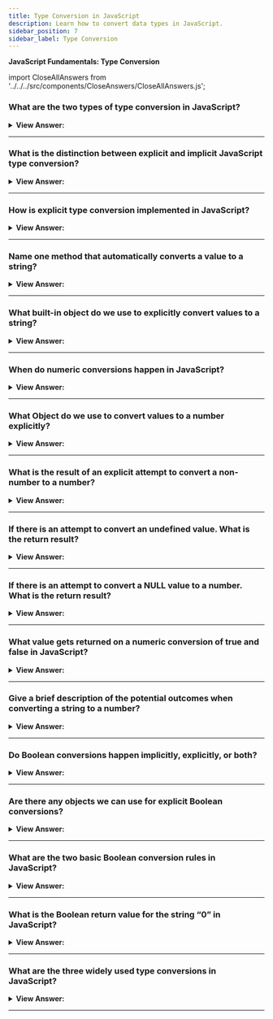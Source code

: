 ```yaml
---
title: Type Conversion in JavaScript
description: Learn how to convert data types in JavaScript.
sidebar_position: 7
sidebar_label: Type Conversion
---
```


**JavaScript Fundamentals: Type Conversion**

import CloseAllAnswers from '../../../src/components/CloseAnswers/CloseAllAnswers.js';

<CloseAllAnswers />

### What are the two types of type conversion in JavaScript?

<details>
  <summary><strong>View Answer:</strong></summary>
  <div>
  <div><strong>Interview Response:</strong> Explicit and Implicit type conversion.</div><br />
  <div><strong>Technical Response:</strong> There are two types of type conversion: implicit and explicit.
  </div>
  </div>
</details>

---

### What is the distinction between explicit and implicit JavaScript type conversion?

<details>
  <summary><strong>View Answer:</strong></summary>
  <div>
  <div><strong>Interview Response:</strong> Implicit type conversion is a manual conversion of type, and explicit is automatic.</div><br />
  <div><strong>Technical Response:</strong> JJavaScript translates one data type to another automatically (to the right type). This behavior is known as implicit type conversion or automated type conversion. An explicit type conversion is the sort of conversion that you perform manually.
  </div>
  </div>
</details>

---

### How is explicit type conversion implemented in JavaScript?

<details>
  <summary><strong>View Answer:</strong></summary>
  <div>
  <div><strong>Interview Response:</strong> Explicit type conversions get implemented using built-in methods and objects.</div>
  </div>
</details>

---

### Name one method that automatically converts a value to a string?

<details>
  <summary><strong>View Answer:</strong></summary>
  <div>
  <div><strong>Interview Response:</strong> The alert method returns a string value; this is automatic type conversion.</div>
  </div>
</details>

---

### What built-in object do we use to explicitly convert values to a string?

<details>
  <summary><strong>View Answer:</strong></summary>
  <div>
  <div><strong>Interview Response:</strong> The string object, we use it to convert values to a string explicitly.</div><br />
  <div><strong>Technical Response:</strong> The String(value) object gets used to convert values to strings explicitly. For primitive values, the conversion to string is typically apparent.
  </div><br />
  <div><strong className="codeExample">Code Example:</strong><br /><br />

  <div></div>

```js
let value = true;

alert(typeof value); // boolean
value = String(value); // now value is a string "true"
alert(typeof value); // string
```

  </div>
  </div>
</details>

---

### When do numeric conversions happen in JavaScript?

<details>
  <summary><strong>View Answer:</strong></summary>
  <div>
  <div><strong>Interview Response:</strong> Numeric conversion happens in mathematical functions and expressions automatically.</div>
  </div>
</details>

---

### What Object do we use to convert values to a number explicitly?

<details>
  <summary><strong>View Answer:</strong></summary>
  <div>
  <div><strong>Interview Response:</strong> We use the Number() object to explicitly convert values to a number.</div><br />
  <div><strong className="codeExample">Code Example:</strong><br /><br />

  <div></div>

```js
let str = '123';
alert(typeof str); // string
let num = Number(str); // becomes a number 123
alert(typeof num); // number
```

  </div>
  </div>
</details>

---

### What is the result of an explicit attempt to convert a non-number to a number?

<details>
  <summary><strong>View Answer:</strong></summary>
  <div>
  <div><strong>Interview Response:</strong> If the string is not a valid number, the return value is NaN.</div><br />
  <div><strong className="codeExample">Code Example:</strong><br /><br />

  <div></div>

```js
let age = Number('an arbitrary string instead of a number');

alert(age); // NaN, conversion failed
```

  </div>
  </div>
</details>

---

### If there is an attempt to convert an undefined value. What is the return result?

<details>
  <summary><strong>View Answer:</strong></summary>
  <div>
  <div><strong>Interview Response:</strong> Numeric conversions on undefined values returns NaN (Not-a-Number).</div><br />
  <div><strong className="codeExample">Code Example:</strong><br /><br />

  <div></div>

```js
let thisNumber;

let result = Number(thisNumber);

alert(result); // returns NaN, conversion failed
```

  </div>
  </div>
</details>

---

### If there is an attempt to convert a NULL value to a number. What is the return result?

<details>
  <summary><strong>View Answer:</strong></summary>
  <div>
  <div><strong>Interview Response:</strong> : Numeric conversions on Null values returns zero (0).</div><br />
  <div><strong className="codeExample">Code Example:</strong><br /><br />

  <div></div>

```js
let thisNumber = null;

let result = Number(thisNumber);

alert(result); // returns 0
```

  </div>
  </div>
</details>

---

### What value gets returned on a numeric conversion of true and false in JavaScript?

<details>
  <summary><strong>View Answer:</strong></summary>
  <div>
  <div><strong>Interview Response:</strong> True returns 1, and False returns 0.</div>
  </div>
</details>

---

### Give a brief description of the potential outcomes when converting a string to a number?

<details>
  <summary><strong>View Answer:</strong></summary>
  <div>
  <div><strong>Interview Response:</strong> You get rid of whitespaces at the beginning and the end. You get 0 if the remaining string contains no characters. Otherwise, the string's number is "read". If an error occurs, it returns NaN.</div><br />
  <div><strong className="codeExample">Code Example:</strong><br /><br />

  <div></div>

```js
let myString = '';

let outcome = Number(myString);

alert(outcome); // returns 0
```

  </div>
  </div>
</details>

---

### Do Boolean conversions happen implicitly, explicitly, or both?

<details>
  <summary><strong>View Answer:</strong></summary>
  <div>
  <div><strong>Interview Response:</strong> Both. Logic operations do this automatically, but you can also do it explicitly.</div>
  </div>
</details>

---

### Are there any objects we can use for explicit Boolean conversions?

<details>
  <summary><strong>View Answer:</strong></summary>
  <div>
  <div><strong>Interview Response:</strong> The Boolean object converts strings and numerical values to Boolean true or false.</div><br />
  <div><strong className="codeExample">Code Example:</strong><br /><br />

  <div></div>

```js
alert(Boolean(1)); // true
alert(Boolean(0)); // false
alert(Boolean('hello')); // true
alert(Boolean('')); // false
```

  </div>
  </div>
</details>

---

### What are the two basic Boolean conversion rules in JavaScript?

<details>
  <summary><strong>View Answer:</strong></summary>
  <div>
  <div><strong>Interview Response:</strong> Values that are intuitively empty are false. All other values are true.</div><br />
  <div><strong>Technical Response:</strong> Conversion Rules<br /><br />
    <ol>
      <li>Intuitively empty values, like 0, an empty string, null, undefined, and NaN, become false.</li>
      <li>Other values become true.</li>
      </ol>
  </div>
  </div>
</details>

---

### What is the Boolean return value for the string “0” in JavaScript?

<details>
  <summary><strong>View Answer:</strong></summary>
  <div>
  <div><strong>Interview Response:</strong> In JavaScript, a non-empty string always returns true. Zero is considered empty and returns false.</div><br />
  <div><strong className="codeExample">Code Example:</strong><br /><br />

  <div></div>

```js
let numZero = Boolean(0);

let stringZero = Boolean('0');

console.log(numZero); // returns false
console.log(stringZero); // returns true
```

  </div>
  </div>
</details>

---

### What are the three widely used type conversions in JavaScript?

<details>
  <summary><strong>View Answer:</strong></summary>
  <div>
  <div><strong>Interview Response:</strong> String, number, and Boolean conversions.</div>
  </div>
</details>

---
